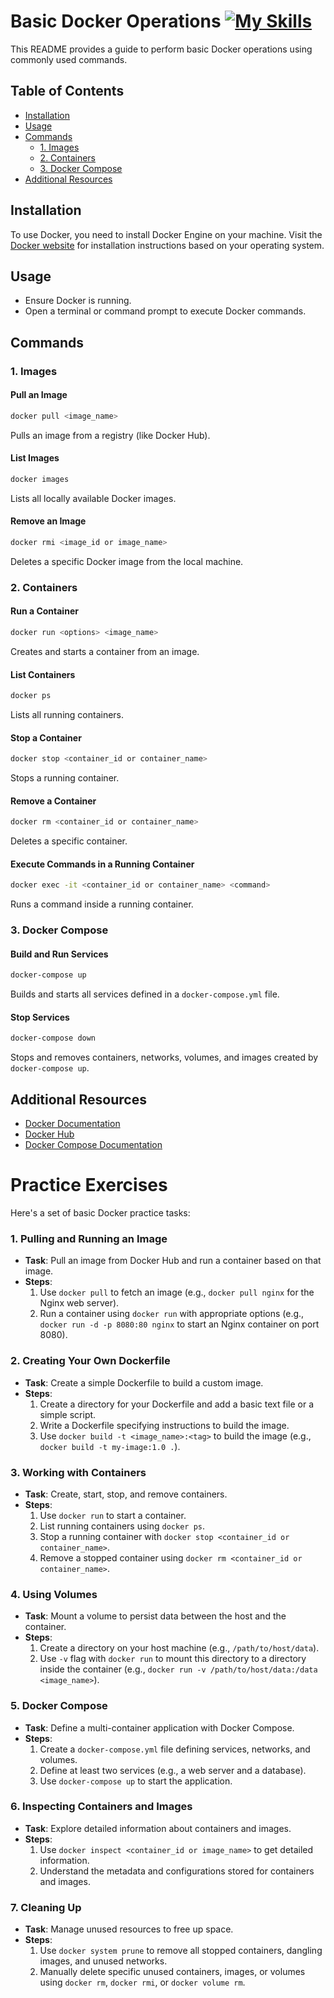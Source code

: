 # Basic Docker Operations [![My Skills](https://skillicons.dev/icons?i=docker)](https://skillicons.dev)

This README provides a guide to perform basic Docker operations using commonly used commands.

## Table of Contents

- [Installation](#installation)
- [Usage](#usage)
- [Commands](#commands)
  - [1. Images](#1-images)
  - [2. Containers](#2-containers)
  - [3. Docker Compose](#3-docker-compose)
- [Additional Resources](#additional-resources)

## Installation

To use Docker, you need to install Docker Engine on your machine. Visit the [Docker website](https://docs.docker.com/get-docker/) for installation instructions based on your operating system.

## Usage

- Ensure Docker is running.
- Open a terminal or command prompt to execute Docker commands.

## Commands

### 1. Images

#### Pull an Image
```bash
docker pull <image_name>
```
Pulls an image from a registry (like Docker Hub).

#### List Images
```bash
docker images
```
Lists all locally available Docker images.

#### Remove an Image
```bash
docker rmi <image_id or image_name>
```
Deletes a specific Docker image from the local machine.

### 2. Containers

#### Run a Container
```bash
docker run <options> <image_name>
```
Creates and starts a container from an image.

#### List Containers
```bash
docker ps
```
Lists all running containers.

#### Stop a Container
```bash
docker stop <container_id or container_name>
```
Stops a running container.

#### Remove a Container
```bash
docker rm <container_id or container_name>
```
Deletes a specific container.

#### Execute Commands in a Running Container
```bash
docker exec -it <container_id or container_name> <command>
```
Runs a command inside a running container.

### 3. Docker Compose

#### Build and Run Services
```bash
docker-compose up
```
Builds and starts all services defined in a `docker-compose.yml` file.

#### Stop Services
```bash
docker-compose down
```
Stops and removes containers, networks, volumes, and images created by `docker-compose up`.

## Additional Resources

- [Docker Documentation](https://docs.docker.com/)
- [Docker Hub](https://hub.docker.com/)
- [Docker Compose Documentation](https://docs.docker.com/compose/)

# Practice Exercises 
Here's a set of basic Docker practice tasks:

### 1. Pulling and Running an Image

- **Task**: Pull an image from Docker Hub and run a container based on that image.
- **Steps**:
    1. Use `docker pull` to fetch an image (e.g., `docker pull nginx` for the Nginx web server).
    2. Run a container using `docker run` with appropriate options (e.g., `docker run -d -p 8080:80 nginx` to start an Nginx container on port 8080).

### 2. Creating Your Own Dockerfile

- **Task**: Create a simple Dockerfile to build a custom image.
- **Steps**:
    1. Create a directory for your Dockerfile and add a basic text file or a simple script.
    2. Write a Dockerfile specifying instructions to build the image.
    3. Use `docker build -t <image_name>:<tag>` to build the image (e.g., `docker build -t my-image:1.0 .`).

### 3. Working with Containers

- **Task**: Create, start, stop, and remove containers.
- **Steps**:
    1. Use `docker run` to start a container.
    2. List running containers using `docker ps`.
    3. Stop a running container with `docker stop <container_id or container_name>`.
    4. Remove a stopped container using `docker rm <container_id or container_name>`.

### 4. Using Volumes

- **Task**: Mount a volume to persist data between the host and the container.
- **Steps**:
    1. Create a directory on your host machine (e.g., `/path/to/host/data`).
    2. Use `-v` flag with `docker run` to mount this directory to a directory inside the container (e.g., `docker run -v /path/to/host/data:/data <image_name>`).

### 5. Docker Compose

- **Task**: Define a multi-container application with Docker Compose.
- **Steps**:
    1. Create a `docker-compose.yml` file defining services, networks, and volumes.
    2. Define at least two services (e.g., a web server and a database).
    3. Use `docker-compose up` to start the application.

### 6. Inspecting Containers and Images

- **Task**: Explore detailed information about containers and images.
- **Steps**:
    1. Use `docker inspect <container_id or image_name>` to get detailed information.
    2. Understand the metadata and configurations stored for containers and images.

### 7. Cleaning Up

- **Task**: Manage unused resources to free up space.
- **Steps**:
    1. Use `docker system prune` to remove all stopped containers, dangling images, and unused networks.
    2. Manually delete specific unused containers, images, or volumes using `docker rm`, `docker rmi`, or `docker volume rm`.
